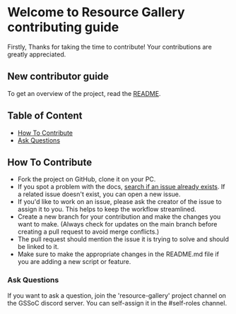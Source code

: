 # Welcome to Resource Gallery contributing guide

Firstly, Thanks for taking the time to contribute! Your contributions are greatly appreciated.

## New contributor guide

To get an overview of the project, read the [README](README.md).
## Table of Content
- [How To Contribute](#how-to-contribute)
- [Ask Questions](#ask-questions)

## How To Contribute

- Fork the project on GitHub, clone it on your PC.
- If you spot a problem with the docs, [search if an issue already exists](https://github.com/ZeroOctave/resource-gallery/issues). If a related issue doesn't exist, you can open a new issue.
- If you'd like to work on an issue, please ask the creator of the issue to assign it to you. This helps to keep the workflow streamlined.
- Create a new branch for your contribution and make the changes you want to make. (Always check for updates on the main branch before creating a pull request to avoid merge conflicts.)
- The pull request should mention the issue it is trying to solve and should be linked to it.
- Make sure to make the appropriate changes in the README.md file if you are adding a new script or feature.

### Ask Questions
If you want to ask a question, join the 'resource-gallery' project channel on the GSSoC discord server. You can self-assign it in the #self-roles channel.
